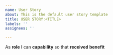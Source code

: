```yaml
---
name: User Story
about: This is the default user story template
title: USER STORY:<TITLE>
labels: ''
assignees: ''

---
```


As **role** I can **capability** so that **received benefit**
